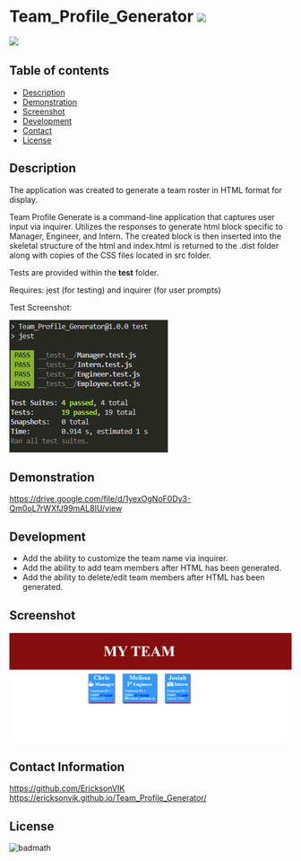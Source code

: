 
  # Team_Profile_Generator ![](https://img.shields.io/github/languages/count/EricksonVIK/Team_Profile_Generator)

  ![](https://img.shields.io/github/languages/top/EricksonVIK/Team_Profile_Generator)

  ## Table of contents
  - [Description](#description)
  - [Demonstration](#demonstration)
  - [Screenshot](#screenshot)
  - [Development](#development)
  - [Contact](#contact)
  - [License](#license)

  ## Description 
  The application was created to generate a team roster in HTML format for display.  

  Team Profile Generate is a command-line application that captures user input via inquirer. Utilizes the responses to generate html block specific to Manager, Engineer, and Intern.  The created block is then inserted into the skeletal structure of the html and index.html is returned to the .dist folder along with copies of the CSS files located in src folder.

  Tests are provided within the __test__ folder. 

  Requires: jest (for testing) and inquirer (for user prompts)

  Test Screenshot:

  ![](src/images/Test%20pass%20_%20Screenshot%202022-08-09%20210908.png)

  ## Demonstration
  https://drive.google.com/file/d/1yexOgNoF0Dy3-Qm0oL7rWXfJ99mAL8IU/view

  ## Development
  - Add the ability to customize the team name via inquirer.
  - Add the ability to add team members after HTML has been generated.
  - Add the ability to delete/edit team members after HTML has been generated.


  ## Screenshot
  ![](src/images/website_Screenshot%202022-08-09%20222435.png)
  
  ## Contact Information
  https://github.com/EricksonVIK </br>
  https://ericksonvik.github.io/Team_Profile_Generator/
  

  ## License
  ![badmath](https://img.shields.io/github/license/EricksonVIK/Team_Profile_Generator)

